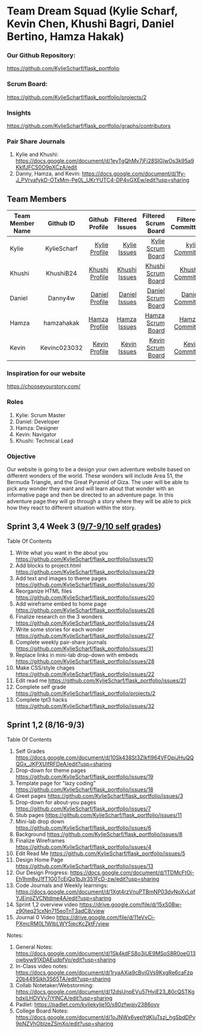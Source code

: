 
# Team Dream Squad (Kylie Scharf, Kevin Chen, Khushi Bagri, Daniel Bertino, Hamza Hakak)

### Our Github Repository: 
https://github.com/KylieScharf/flask_portfolio
### Scrum Board:
https://github.com/KylieScharf/flask_portfolio/projects/2
### Insights
https://github.com/KylieScharf/flask_portfolio/graphs/contributors

### Pair Share Journals
1. Kylie and Khushi: https://docs.google.com/document/d/1eyTgQhMv7jFi28SIGlwOs3k95a9KklfJFCS0O9pXCzA/edit
2. Danny, Hamza, and Kevin: https://docs.google.com/document/d/1fy-J_PVrvafykD-OTxMm-Pe0L_UKrYUTC4-DP4vGXEw/edit?usp=sharing

## Team Members
| Team Member Name        | Github ID     | Github Profile  | Filtered Issues | Filtered Scrum Board | Filtered Committs |
| -------------           |:-------------:|           -----:|           -----:|                -----:|             -----:|
| Kylie      | KylieScharf | [Kylie Profile](https://github.com/KylieScharf) | [Kylie Issues](https://github.com/KylieScharf/flask_portfolio/issues/assigned/KylieScharf) |  [Kylie Scrum Board](https://github.com/KylieScharf/flask_portfolio/projects/2?card_filter_query=assignee%3Akyliescharf)| [kylie Commits](https://github.com/KylieScharf/flask_portfolio/commits?author=KylieScharf) |
| Khushi      | KhushiB24 | [Khushi Profile](https://github.com/KhushiB24) | [Khushi Issues](https://github.com/KylieScharf/flask_portfolio/issues/assigned/KhushiB24) |  [Khushi Scrum Board](https://github.com/KylieScharf/flask_portfolio/projects/2?card_filter_query=assignee%3AKhushiB24)| [Khushi Commits](https://github.com/KylieScharf/flask_portfolio/commits?author=KhushiB24) |
| Daniel     | Danny4w | [Daniel Profile](https://github.com/Danny4w)| [Daniel Issues](https://github.com/KylieScharf/flask_portfolio/issues/assigned/Danny4w) |  [Daniel Scrum Board](https://github.com/KylieScharf/flask_portfolio/projects/2?card_filter_query=assignee%3ADanny4w)| [Daniel Commits](https://github.com/KylieScharf/flask_portfolio/commits?author=Danny4w) |
| Hamza    | hamzahakak | [Hamza Profile](https://github.com/hamzahakak) | [Hamza Issues](https://github.com/KylieScharf/flask_portfolio/issues/assigned/hamzahakak) |  [Hamza Scrum Board](https://github.com/KylieScharf/flask_portfolio/projects/2?card_filter_query=assignee%3Ahamzahakak)| [Hamza Commits](https://github.com/KylieScharf/flask_portfolio/commits?author=hamzahakak) |
| Kevin     | Kevinc023032 | [Kevin Profile](https://github.com/Kevinc023032) | [Kevin Issues](https://github.com/KylieScharf/flask_portfolio/issues/assigned/Kevinc023032) |  [Kevin Scrum Board](https://github.com/KylieScharf/flask_portfolio/projects/2?card_filter_query=assignee%3AKevinc023032)| [Kevin Commits](https://github.com/KylieScharf/flask_portfolio/commits?author=Kevinc023032) |

### Inspiration for our website
https://chooseyourstory.com/
### Roles
1. Kylie: Scrum Master
2. Daniel: Developer
3. Hamza: Designer
4. Kevin: Navigator
5. Khushi: Technical Lead
### Objective
Our website is going to be a design your own adventure website based on different wonders of the world.
These wonders will include Area 51, the Bermuda Triangle, and the Great Pyramid of Giza.
The user will be able to pick any wonder they want and will learn about that wonder with an informative page and then be directed to an adventure page.
In this adventure page they will go through a story where they will be able to pick how they react to different situation within the story.


## Sprint 3,4 Week 3 ([9/7-9/10 self grades](https://docs.google.com/document/d/10Sk438St3Zlkfl964VFOpiJHuQQQGx_JKPXUIfRFDeA/edit?usp=sharing))
Table Of Contents
1. Write what you want in the about you https://github.com/KylieScharf/flask_portfolio/issues/10
2. Add blocks to project.html https://github.com/KylieScharf/flask_portfolio/issues/29
3. Add text and images to theme pages https://github.com/KylieScharf/flask_portfolio/issues/30
4. Reorganize HTML files https://github.com/KylieScharf/flask_portfolio/issues/20
5. Add wireframe embed to home page https://github.com/KylieScharf/flask_portfolio/issues/26
6. Finalize research on the 3 wonders https://github.com/KylieScharf/flask_portfolio/issues/24
7. Write some stories for each wonder https://github.com/KylieScharf/flask_portfolio/issues/27
8. Complete weekly pair-share journals https://github.com/KylieScharf/flask_portfolio/issues/31
9. Replace links in mini-lab drop-down with embeds https://github.com/KylieScharf/flask_portfolio/issues/28
10. Make CSS/style chages https://github.com/KylieScharf/flask_portfolio/issues/22
11. Edit read me https://github.com/KylieScharf/flask_portfolio/issues/21
12. Complete self grade https://github.com/KylieScharf/flask_portfolio/projects/2
13. Complete tpt3 hacks https://github.com/KylieScharf/flask_portfolio/issues/32


## Sprint 1,2 (8/16-9/3) 
Table Of Contents
1. Self Grades https://docs.google.com/document/d/10Sk438St3Zlkfl964VFOpiJHuQQQGx_JKPXUIfRFDeA/edit?usp=sharing
2. Drop-down for theme pages https://github.com/KylieScharf/flask_portfolio/issues/19
3. Template page for "lazy coding" https://github.com/KylieScharf/flask_portfolio/issues/18
4. Greet pages https://github.com/KylieScharf/flask_portfolio/issues/3
5. Drop-down for about-you pages https://github.com/KylieScharf/flask_portfolio/issues/7
6. Stub pages https://github.com/KylieScharf/flask_portfolio/issues/11
7. Mini-lab drop down https://github.com/KylieScharf/flask_portfolio/issues/6
8. Background https://github.com/KylieScharf/flask_portfolio/issues/8
9. Finalize Wireframes https://github.com/KylieScharf/flask_portfolio/issues/4
10. Edit Read Me https://github.com/KylieScharf/flask_portfolio/issues/5
11. Design Home Page https://github.com/KylieScharf/flask_portfolio/issues/13
12. Our Design Progress: https://docs.google.com/document/d/1TDMcFtOi-Eh1hm8yJ1fT1G0TcEjQq1bJIr351FcD-zw/edit?usp=sharing
13. Code Journals and Weekly learnings: https://docs.google.com/document/d/1Xgt4rzVnuPTBmNP03dyNoXvLqfYJEjnjjZVCNtdme4A/edit?usp=sharing
14. Sprint 1,2 overview video https://drive.google.com/file/d/15xS0Bw-z90teq21cxNn715eoTnT3adC8/view
15. Journal 0 Video https://drive.google.com/file/d/11eVvCi-PXmcRM0L1WIbLWY5jecKcZktF/view

Notes:
1. General Notes: https://docs.google.com/document/d/1Sk4kdFS8o3iUE9MSoS8R0oeG13owbyw91XDAEudpfVo/edit?usp=sharing
2. In-Class video notes: https://docs.google.com/document/d/1ryaAXia9cBviGVs9KxgRe6caFzp20b449Sjkh3S65TA/edit?usp=sharing
3. Collab Notetaker/Webstorming: https://docs.google.com/document/d/12dsUnpEVu57HyiE23_80cQSTKghdxiLHDVVv7iYlNCA/edit?usp=sharing
4. Padlet: https://padlet.com/kyliekylie10/s80zfwqjy2386ovv
5. College Board Notes: https://docs.google.com/document/d/1oJNWx6yepYdKIuTszi_hgSbdDPv9pNZVhOblzeZSmXo/edit?usp=sharing




